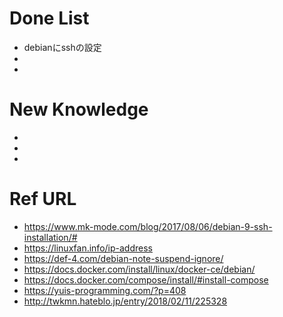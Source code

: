 # Done List

* debianにsshの設定
* 
* 

# New Knowledge

* 
* 
* 

# Ref URL

* https://www.mk-mode.com/blog/2017/08/06/debian-9-ssh-installation/#
* https://linuxfan.info/ip-address
* https://def-4.com/debian-note-suspend-ignore/
* https://docs.docker.com/install/linux/docker-ce/debian/
* https://docs.docker.com/compose/install/#install-compose
* https://yuis-programming.com/?p=408
* http://twkmn.hateblo.jp/entry/2018/02/11/225328
